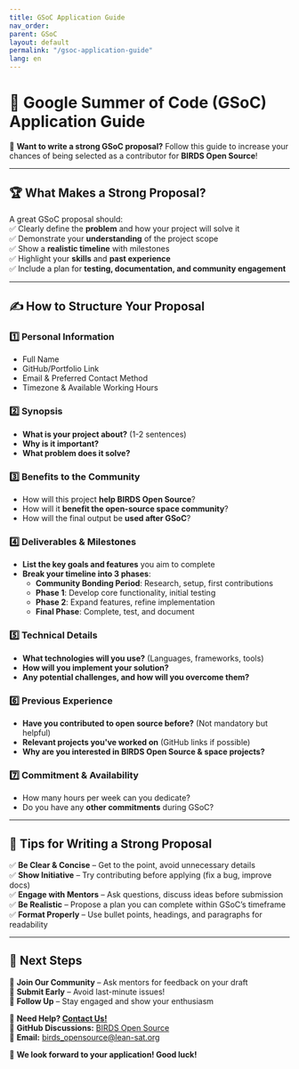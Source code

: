 ```yaml
---
title: GSoC Application Guide
nav_order: 
parent: GSoC 
layout: default
permalink: "/gsoc-application-guide"
lang: en
---
```



# 📖 Google Summer of Code (GSoC) Application Guide  

🚀 **Want to write a strong GSoC proposal?** Follow this guide to increase your chances of being selected as a contributor for **BIRDS Open Source**!  

---

## 🏆 What Makes a Strong Proposal?  
A great GSoC proposal should:  
✅ Clearly define the **problem** and how your project will solve it  
✅ Demonstrate your **understanding** of the project scope  
✅ Show a **realistic timeline** with milestones  
✅ Highlight your **skills** and **past experience**  
✅ Include a plan for **testing, documentation, and community engagement**  

---

## ✍️ **How to Structure Your Proposal**  

### 1️⃣ **Personal Information**  
- Full Name  
- GitHub/Portfolio Link  
- Email & Preferred Contact Method  
- Timezone & Available Working Hours  

### 2️⃣ **Synopsis**  
- **What is your project about?** (1-2 sentences)  
- **Why is it important?**  
- **What problem does it solve?**  

### 3️⃣ **Benefits to the Community**  
- How will this project **help BIRDS Open Source**?  
- How will it **benefit the open-source space community**?  
- How will the final output be **used after GSoC**?  

### 4️⃣ **Deliverables & Milestones**  
- **List the key goals and features** you aim to complete  
- **Break your timeline into 3 phases**:  
  - **Community Bonding Period**: Research, setup, first contributions  
  - **Phase 1**: Develop core functionality, initial testing  
  - **Phase 2**: Expand features, refine implementation  
  - **Final Phase**: Complete, test, and document  

### 5️⃣ **Technical Details**  
- **What technologies will you use?** (Languages, frameworks, tools)  
- **How will you implement your solution?**  
- **Any potential challenges, and how will you overcome them?**  

### 6️⃣ **Previous Experience**  
- **Have you contributed to open source before?** (Not mandatory but helpful)  
- **Relevant projects you've worked on** (GitHub links if possible)  
- **Why are you interested in BIRDS Open Source & space projects?**  

### 7️⃣ **Commitment & Availability**  
- How many hours per week can you dedicate?  
- Do you have any **other commitments** during GSoC?  

---

## 🎯 **Tips for Writing a Strong Proposal**  
✅ **Be Clear & Concise** – Get to the point, avoid unnecessary details  
✅ **Show Initiative** – Try contributing before applying (fix a bug, improve docs)  
✅ **Engage with Mentors** – Ask questions, discuss ideas before submission  
✅ **Be Realistic** – Propose a plan you can complete within GSoC’s timeframe  
✅ **Format Properly** – Use bullet points, headings, and paragraphs for readability  

---

## 📅 **Next Steps**  
📌 **Join Our Community** – Ask mentors for feedback on your draft  
📌 **Submit Early** – Avoid last-minute issues!  
📌 **Follow Up** – Stay engaged and show your enthusiasm  

📨 **Need Help? [Contact Us!](https://t.me/+D3BCqCmceQ41ZGFl)**  
📌 **GitHub Discussions:** [BIRDS Open Source](https://github.com/orgs/BIRDSOpenSource/discussions)  
📌 **Email:** birds_opensource@lean-sat.org   

🚀 **We look forward to your application! Good luck!**
